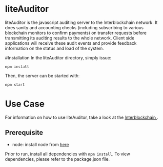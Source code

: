 # liteAuditor
liteAuditor is the javascript auditing server to the Interblockchain network. It does sanity and accounting checks (including subscribing to various blockchain monitors to confirm payments) on transfer requests before transmitting its auditing results to the whole network. Client side applications will receive these audit events and provide feedback information on the status and load of the system. 

#Installation
In the liteAuditor directory, simply issue:

`npm install`

Then, the server can be started with:

`npm start`

# Use Case
For information on how to use liteAuditor, take a look at the [Interblockchain ](http://interblockchain.io/documentation/index.html#).

## Prerequisite
* node: install node from [here](https://nodejs.org/en/download/)

Prior to run, install all dependencies with `npm install`. To view dependencies, please refer to the package.json file.